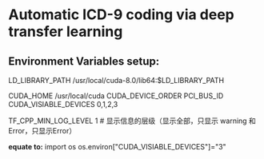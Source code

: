 # Automatic ICD-9 coding via deep transfer learning

## Environment Variables setup:  

LD_LIBRARY_PATH		/usr/local/cuda-8.0/lib64:$LD_LIBRARY_PATH  

CUDA_HOME 	/usr/local/cuda
CUDA_DEVICE_ORDER 	PCI_BUS_ID
CUDA_VISIABLE_DEVICES 	0,1,2,3  

TF_CPP_MIN_LOG_LEVEL	1  # 显示信息的层级（显示全部，只显示 warning 和 Error，只显示Error）  

**equate to:**
import os
os.environ["CUDA_VISIABLE_DEVICES"]="3"